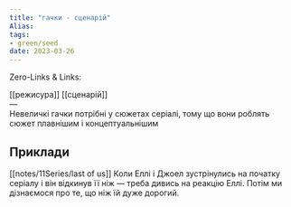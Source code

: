 ```yaml
---
title: "гачки - сценарій"
Alias: 
tags:
- green/seed
date: 2023-03-26  
---
```

Zero-Links & Links: 

[[режисура]] [[сценарій]]  
—  
Невеличкі гачки потрібні у сюжетах серіалі, тому що вони роблять сюжет плавнішим і концептуальнішим

## Приклади
[[notes/11Series/last of us]] Коли Еллі і Джоел зустрінулись на початку серіалу і він відкинув її ніж — треба дивись на реакцію Еллі. Потім ми дізнаємося про те, що ніж їй дуже дорогий.
